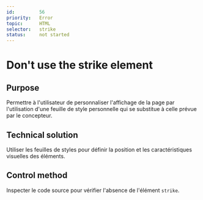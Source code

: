 ```yaml
---
id:         56
priority:   Error
topic:      HTML
selector:   strike
status:     not started
---
```


# Don't use the strike element

## Purpose

Permettre à l'utilisateur de personnaliser l'affichage de la page par l'utilisation d'une feuille de style personnelle qui se substitue à celle prévue par le concepteur.

## Technical solution

Utiliser les feuilles de styles pour définir la position et les caractéristiques visuelles des éléments.

## Control method

Inspecter le code source pour vérifier l'absence de l'élément `strike`.
